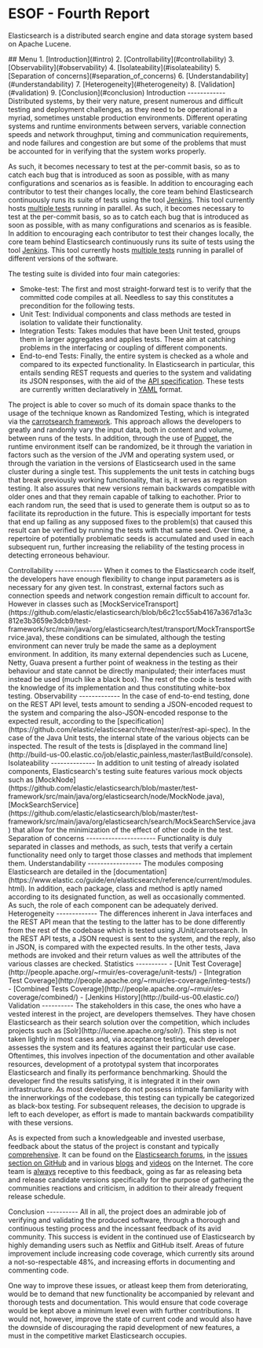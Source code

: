 ESOF - Fourth Report
====================
Elasticsearch is a distributed search engine and data storage system based on Apache Lucene.

<a name="index"/>
## Menu
1. [Introduction](#intro)
2. [Controllability](#controllability)
3. [Observability](#observability)
4. [Isolateability](#isolateability)
5. [Separation of concerns](#separation_of_concerns)
6. [Understandability](#understandability)
7. [Heterogeneity](#heterogeneity)
8. [Validation](#validation)
9. [Conclusion](#conclusion)

<a name="intro" />
Introduction
------------
Distributed systems, by their very nature, present numerous and difficult testing and deployment challenges, as they need to be operational in a myriad, sometimes unstable production environments. Different operating systems and runtime environments between servers, variable connection speeds and network throughput, timing and communication requirements, and node failures and congestion are but some of the problems that must be accounted for in verifying that the system works properly. 

As such, it becomes necessary to test at the per-commit basis, so as to catch each bug that is introduced as soon as possible, with as many configurations and scenarios as is feasible. In addition to encouraging each contributor to test their changes locally, the core team behind Elasticsearch continuously runs its suite of tests using the tool [Jenkins](https://jenkins-ci.org/). This tool currently hosts [multiple tests](http://jenkins.elasticsearch.org/) running in parallel.
As such, it becomes necessary to test at the per-commit basis, so as to catch each bug that is introduced as soon as possible, with as many configurations and scenarios as is feasible. In addition to encouraging each contributor to test their changes locally, the core team behind Elasticsearch continuously runs its suite of tests using the tool [Jenkins](https://jenkins-ci.org/). This tool currently hosts [multiple tests](http://jenkins.elasticsearch.org/) running in parallel of different versions of the software.


The testing suite is divided into four main categories:
  - Smoke-test: The first and most straight-forward test is to verify that the committed code compiles at all. Needless to say this constitutes a precondition for the following tests.
  - Unit Test: Individual components and class methods are tested in isolation to validate their functionality.
  - Integration Tests: Takes modules that have been Unit tested, groups them in larger aggregates and applies tests. These aim at catching problems in the interfacing or coupling of different components. 
  - End-to-end Tests: Finally, the entire system is checked as a whole and compared to its expected functionality. In Elasticsearch in particular, this entails sending REST requests and queries to the system and validating its JSON responses, with the aid of the [API specification](https://github.com/F0lha/elasticsearch/tree/master/rest-api-spec). These tests are currently written declaratively in [YAML](http://yaml.org/) format.

The project is able to cover so much of its domain space thanks to the usage of the technique known as Randomized Testing, which is integrated via the [carrotsearch framework](https://github.com/randomizedtesting/randomizedtesting). This approach allows the developers to greatly and randomly vary the input data, both in content and volume, between runs of the tests. In addition, through the use of [Puppet](https://puppetlabs.com/), the runtime environment itself can be randomized, be it through the variation in factors such as the version of the JVM and operating system used, or through the variation in the versions of Elasticsearch used in the same cluster during a single test. This supplements the unit tests in catching bugs that break previously working functionality, that is, it serves as regression testing. It also assures that new versions remain backwards compatible with older ones and that they remain capable of talking to eachother. Prior to each random run, the seed that is used to generate them is output so as to facilitate its reproduction in the future. This is especially important for tests that end up failing as any supposed fixes to the problem(s) that caused this result can be verified by running the tests with that same seed. Over time, a repertoire of potentially problematic seeds is accumulated and used in each subsequent run, further increasing the reliability of the testing process in detecting erroneous behaviour.

<a name="controllability" />
Controllability
---------------
When it comes to the Elasticsearch code itself, the developers have enough flexibility to change input parameters as is necessary for any given test. In constrast, external factors such as connection speeds and network congestion remain difficult to account for. However in classes such as [MockServiceTransport](https://github.com/elastic/elasticsearch/blob/b6c21cc55ab4167a367d1a3c812e3b3659e3dcb9/test-framework/src/main/java/org/elasticsearch/test/transport/MockTransportService.java), these conditions can be simulated, although the testing environment can never truly be made the same as a deployment environment. In addition, its many external dependencies such as Lucene, Netty, Guava present a further point of weakness in the testing as their behaviour and state cannot be directly manipulated; their interfaces must instead be used (much like a black box). The rest of the code is tested with the knowledge of its implementation and thus constituting white-box testing.

<a name="observability" />
Observability
-------------
In the case of end-to-end testing, done on the REST API level, tests amount to sending a JSON-encoded request to the system and comparing the also-JSON-encoded response to the expected result, according to the [specification](https://github.com/elastic/elasticsearch/tree/master/rest-api-spec). In the case of the Java Unit tests, the internal state of the various objects can be inspected. The result of the tests is [displayed in the command line](http://build-us-00.elastic.co/job/elastic,painless,master/lastBuild/console).

<a name="isolateability" />
Isolateability
--------------
In addition to unit testing of already isolated components, Elasticsearch's testing suite features various mock objects  such as [MockNode](https://github.com/elastic/elasticsearch/blob/master/test-framework/src/main/java/org/elasticsearch/node/MockNode.java), [MockSearchService](https://github.com/elastic/elasticsearch/blob/master/test-framework/src/main/java/org/elasticsearch/search/MockSearchService.java) that allow for the minimization of the effect of other code in the test.

<a name="separation_of_concerns" />
Separation of concerns
----------------------
Functionality is duly separated in classes and methods, as such, tests that verify a certain functionality need only to target those classes and methods that implement them.

<a name="understandability" />
Understandability
-----------------
The modules composing Elasticsearch are detailed in the [documentation](https://www.elastic.co/guide/en/elasticsearch/reference/current/modules.html). In addition, each package, class and method is aptly named according to its designated function, as well as occasionally commented. As such, the role of each component can be adequately derived.

<a name="heterogeneity" />
Heterogeneity
-------------
The differences inherent in Java interfaces and the REST API mean that the testing to the latter has to be done differently from the rest of the codebase which is tested using JUnit/carrotsearch. In the REST API tests, a JSON request is sent to the system, and the reply, also in JSON, is compared with the expected results. In the other tests, Java methods are invoked and their return values as well the attributes of the various classes are checked.

<a name="statistics" />
Statistics
----------
 - [Unit Test Coverage](http://people.apache.org/~rmuir/es-coverage/unit-tests/)
 - [Integration Test Coverage](http://people.apache.org/~rmuir/es-coverage/integ-tests/)
 - [Combined Tests Coverage](http://people.apache.org/~rmuir/es-coverage/combined/)
 - [Jenkins History](http://build-us-00.elastic.co/)

<a name="validation" />
Validation
----------
The stakeholders in this case, the ones who have a vested interest in the project, are developers themselves. They have chosen Elasticsearch as their search solution over the competition, which includes projects such as [Solr](http://lucene.apache.org/solr/). This step is not taken lightly in most cases and, via acceptance testing, each developer assesses the system and its features against their particular use case. Oftentimes, this involves inpection of the documentation and other available resources, development of a prototypal system that incorporates Elasticsearch and finally its performance benchmarking. Should the developer find the results satisfying, it is integrated it in their own infrastructure. As most developers do not possess intimate familiarity with the innerworkings of the codebase, this testing can typically be categorized as black-box testing. For subsequent releases, the decision to upgrade is left to each developer, as effort is made to mantain backwards compatibility with these versions.

As is expected from such a knowledgeable and invested userbase, feedback about the status of the project is constant and typically [comprehensive](https://aphyr.com/posts/317-call-me-maybe-elasticsearch). It can be found on the [Elasticsearch forums](https://discuss.elastic.co/c/elasticsearch), in the [issues section on GitHub](https://github.com/elastic/elasticsearch/issues?utf8=%E2%9C%93&q=) and in various [blogs](http://blog.quarkslab.com/mongodb-vs-elasticsearch-the-quest-of-the-holy-performances.html) and [videos](https://www.elastic.co/videos/just-eat-journey-nosql-elasticsearch) on the Internet. 
The core team is [always](https://github.com/elastic/elasticsearch/issues/14573) receptive to this feedback, going as far as releasing beta and release candidate versions specifically for the purpose of gathering the communities reactions and criticism, in addition to their already frequent release schedule.

<a name="conclusion" />
Conclusion
----------
All in all, the project does an admirable job of verifying and validating the produced software, through a thorough and continuous testing process and the incessant feedback of its avid community. This success is evident in the continued use of Elasticsearch by highly demanding users such as Netflix and GitHub itself. Areas of future improvement include increasing code coverage, which currently sits around a not-so-respectable 48%, and increasing efforts in documenting and commenting code. 

One way to improve these issues, or atleast keep them from deteriorating, would be to demand that new functionality be accompanied by relevant and thorough tests and documentation. This would ensure that code coverage would be kept above a minimum level even with further contributions. It would not, however, improve the  state of current code and would also have the downside of discouraging the rapid development of new features, a must in the competitive market Elasticsearch occupies.

